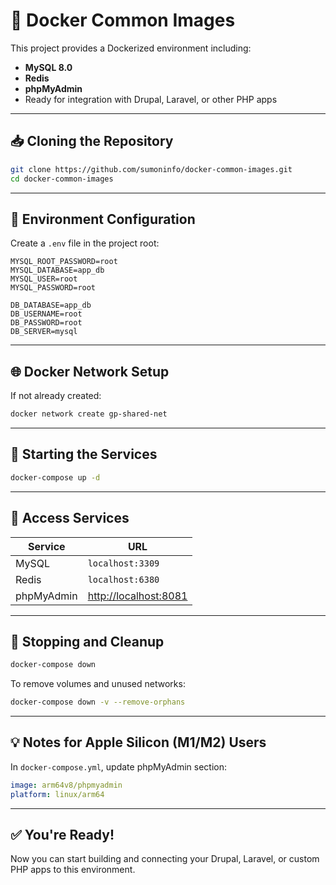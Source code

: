 # 🐳 Docker Common Images

This project provides a Dockerized environment including:

- **MySQL 8.0**
- **Redis**
- **phpMyAdmin**
- Ready for integration with Drupal, Laravel, or other PHP apps

---

## 📥 Cloning the Repository

```bash
git clone https://github.com/sumoninfo/docker-common-images.git
cd docker-common-images
```

---

## 🧾 Environment Configuration

Create a `.env` file in the project root:

```env
MYSQL_ROOT_PASSWORD=root
MYSQL_DATABASE=app_db
MYSQL_USER=root
MYSQL_PASSWORD=root

DB_DATABASE=app_db
DB_USERNAME=root
DB_PASSWORD=root
DB_SERVER=mysql
```

---

## 🌐 Docker Network Setup

If not already created:

```bash
docker network create gp-shared-net
```

---

## 🚀 Starting the Services

```bash
docker-compose up -d
```

---

## 🔎 Access Services

| Service     | URL                          |
|-------------|-------------------------------|
| MySQL       | `localhost:3309`             |
| Redis       | `localhost:6380`             |
| phpMyAdmin  | [http://localhost:8081](http://localhost:8081) |

---

## 🧹 Stopping and Cleanup

```bash
docker-compose down
```

To remove volumes and unused networks:

```bash
docker-compose down -v --remove-orphans
```

---

## 💡 Notes for Apple Silicon (M1/M2) Users

In `docker-compose.yml`, update phpMyAdmin section:

```yaml
image: arm64v8/phpmyadmin
platform: linux/arm64
```

---

## ✅ You're Ready!

Now you can start building and connecting your Drupal, Laravel, or custom PHP apps to this environment.